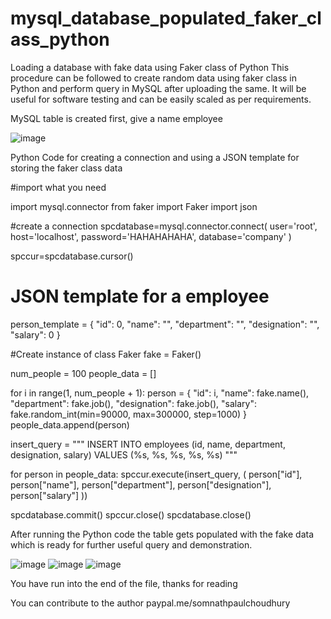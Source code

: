 # mysql_database_populated_faker_class_python
Loading a database with fake data using Faker class of Python
This procedure can be followed to create random data using faker class in Python and perform query in MySQL after uploading the same. 
It will be useful for software testing and can be easily scaled as per requirements.

MySQL table is created first, give a name employee

![image](https://github.com/00aimlds00/mysql_database_populated_faker_class_python/assets/114329091/e019bdd5-4283-4223-9e58-fd1fb1bc9c65)

Python Code for creating a connection and using a JSON template for storing the faker class data

#import what you need

import mysql.connector
from faker import Faker
import json

#create a connection
spcdatabase=mysql.connector.connect(
    user='root',
    host='localhost',
    password='HAHAHAHAHA',
    database='company'
    )

spccur=spcdatabase.cursor()

# JSON template for a employee
person_template = {
    "id": 0,
    "name": "",
    "department": "",
    "designation": "",
    "salary": 0
}

#Create instance of class Faker
fake = Faker()

num_people = 100
people_data = []

for i in range(1, num_people + 1):
    person = {
        "id": i,
        "name": fake.name(),
        "department": fake.job(),
        "designation": fake.job(),
        "salary": fake.random_int(min=90000, max=300000, step=1000)
    }
    people_data.append(person)
    

insert_query = """
INSERT INTO employees (id, name, department, designation, salary)
VALUES (%s, %s, %s, %s, %s) """


for person in people_data:
    spccur.execute(insert_query, (
        person["id"],
        person["name"],
        person["department"],
        person["designation"],
        person["salary"]
    ))

spcdatabase.commit()
spccur.close()
spcdatabase.close()

After running the Python code the table gets populated with the fake data which is ready for further useful query and demonstration.

![image](https://github.com/00aimlds00/mysql_database_populated_faker_class_python/assets/114329091/1d1de05e-98e8-46ab-a582-2cf793ed156d)
![image](https://github.com/00aimlds00/mysql_database_populated_faker_class_python/assets/114329091/de5919a6-0380-45a6-b7ff-9f4618f2d19a)
![image](https://github.com/00aimlds00/mysql_database_populated_faker_class_python/assets/114329091/4116bca3-9e6d-4fa0-a95f-bb8508a1f721)


You have run into the end of the file, thanks for reading

You can contribute to the author paypal.me/somnathpaulchoudhury



